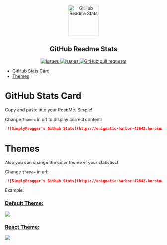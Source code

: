 <p align="center">
 <img width="100px" src="https://image.flaticon.com/icons/png/512/87/87578.png" align="center" alt="GitHub Readme Stats" />
 <h2 align="center">GitHub Readme Stats</h2>
</p>

<p align="center">
    <a href="https://github.com/SimplyProgger/GitHub-ReadMe-Stats">
      <img alt="Issues" src="https://img.shields.io/github/stars/SimplyProgger/GitHub-ReadMe-Stats?color=E8A87C" />
    </a>
    <a href="https://github.com/SimplyProgger/GitHub-ReadMe-Stats/issues">
      <img alt="Issues" src="https://img.shields.io/github/issues/SimplyProgger/GitHub-ReadMe-Stats?color=0088ff" />
    </a>
    <a href="https://github.com/SimplyProgger/GitHub-ReadMe-Stats/pulls">
      <img alt="GitHub pull requests" src="https://img.shields.io/github/issues-pr/SimplyProgger/GitHub-ReadMe-Stats?color=0088ff" />
    </a>
</p>

- [GitHub Stats Card](#github-stats-card)
- [Themes](#themes)

# GitHub Stats Card

Copy and paste into your ReadMe. Simple!

Change `?name=` in url to display correct content:

```md
[![SimplyProgger's Github Stats](https://enigmatic-harbor-42642.herokuapp.com/?name=SimplyProgger)](https://enigmatic-harbor-42642.herokuapp.com/?name=SimplyProgger)
```


# Themes

Also you can change the color theme of your statistics!

Change `theme=` in url:

```md
[![SimplyProgger's Github Stats](https://enigmatic-harbor-42642.herokuapp.com/?name=SimplyProgger&theme=react)](https://enigmatic-harbor-42642.herokuapp.com/?name=SimplyProgger&theme=react)
```

Example:

<a href="https://enigmatic-harbor-42642.herokuapp.com/?name=SimplyProgger&theme=react">
  <h3>Default Theme:</h3>
  <img align="center" src="https://enigmatic-harbor-42642.herokuapp.com/?name=SimplyProgger" />
</a>
<a href="https://enigmatic-harbor-42642.herokuapp.com/?name=SimplyProgger&theme=react">
 <h3>React Theme:</h3>
 <img align="center" src="https://enigmatic-harbor-42642.herokuapp.com/?name=SimplyProgger&theme=react"/>
</a>
